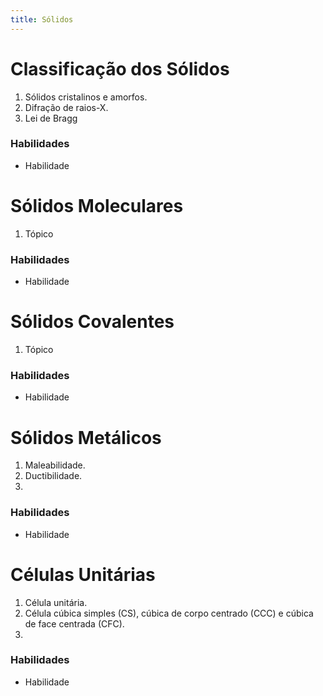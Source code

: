 ```yaml
---
title: Sólidos
---
```


# Classificação dos Sólidos

1. Sólidos cristalinos e amorfos.
2. Difração de raios-X.
3. Lei de Bragg

### Habilidades

- Habilidade

# Sólidos Moleculares

1. Tópico

### Habilidades

- Habilidade

# Sólidos Covalentes

1. Tópico

### Habilidades

- Habilidade

# Sólidos Metálicos

1. Maleabilidade.
2. Ductibilidade.
3. 

### Habilidades

- Habilidade

# Células Unitárias

1. Célula unitária.
2. Célula cúbica simples (CS), cúbica de corpo centrado (CCC) e cúbica de face centrada (CFC).
3. 

### Habilidades

- Habilidade